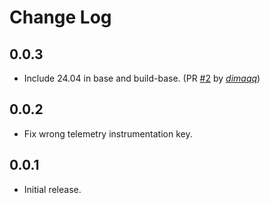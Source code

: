 # Change Log

## 0.0.3

- Include 24.04 in base and build-base. (PR [#2](https://github.com/babakks/vscode-rockcraft-ide/pull/2) by [*dimaqq*](https://github.com/dimaqq))

## 0.0.2

- Fix wrong telemetry instrumentation key.

## 0.0.1

- Initial release.
